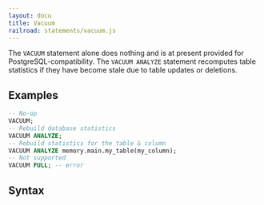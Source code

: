 ```yaml
---
layout: docu
title: Vacuum
railroad: statements/vacuum.js
---
```


The `VACUUM` statement alone does nothing and is at present provided for PostgreSQL-compatibility.
The `VACUUM ANALYZE` statement recomputes table statistics if they have become stale due to table updates or deletions.

## Examples

```sql
-- No-op
VACUUM;
-- Rebuild database statistics
VACUUM ANALYZE;
-- Rebuild statistics for the table & column
VACUUM ANALYZE memory.main.my_table(my_column);
-- Not supported
VACUUM FULL; -- error
```

## Syntax

<div id="rrdiagram1"></div>
